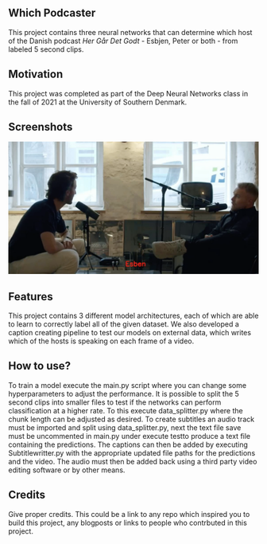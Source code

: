 ## Which Podcaster
This project contains three neural networks that can determine which host of the Danish podcast _Her Går Det Godt_ - Esbjen, Peter or both - from labeled 5 second clips.

## Motivation
This project was completed as part of the Deep Neural Networks class in the fall of 2021 at the University of Southern Denmark. 
 
## Screenshots
![output_video](./images/output_vdeo_screenshot.png)

## Features
This project contains 3 different model architectures, each of which are able to learn to correctly label all of the given dataset.
We also developed a caption creating pipeline to test our models on external data, which writes which of the hosts is speaking on each frame of a video.

## How to use?
To train a model execute the main.py script where you can change some hyperparameters to adjust the performance. It is possible to split the 5 second clips into smaller files to test if the networks can perform classification at a higher rate. To this execute data_splitter.py where the chunk length can be adjusted as desired. To create subtitles an audio track must be imported and split using data_splitter.py, next the text file save must be uncommented in main.py under execute testto produce a text file containing the predictions. The captions can then be added by executing Subtitlewritter.py with the appropriate updated file paths for the predictions and the video. The audio must then be added back using a third party video editing software or by other means. 

## Credits
Give proper credits. This could be a link to any repo which inspired you to build this project, any blogposts or links to people who contrbuted in this project. 
